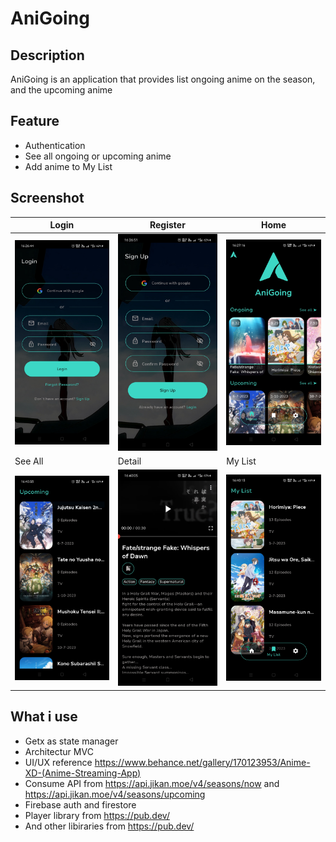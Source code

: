 # AniGoing

## Description
AniGoing is an application that provides list ongoing anime on the season, and the upcoming anime

## Feature
- Authentication
- See all ongoing or upcoming anime
- Add anime to My List

## Screenshot

| Login        | Register    | Home        |
|--------------|-----------|-------|
| <img src="app_screenshot/login.jpg" width="250"/> | <img src="app_screenshot/register.jpg" width="250"/> | <img src="app_screenshot/home.jpg" width="250"/> |
| See All        | Detail    | My List        |
| <img src="app_screenshot/see_all.jpg" width="250"/> | <img src="app_screenshot/detail.jpg" width="250"/> | <img src="app_screenshot/mylist.jpg" width="250"/> |


## What i use
- Getx as state manager
- Architectur MVC
- UI/UX reference https://www.behance.net/gallery/170123953/Anime-XD-(Anime-Streaming-App)
- Consume API from https://api.jikan.moe/v4/seasons/now and https://api.jikan.moe/v4/seasons/upcoming
- Firebase auth and firestore
- Player library from https://pub.dev/
- And other libiraries from https://pub.dev/
